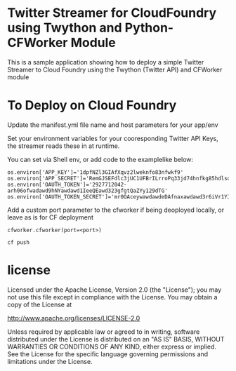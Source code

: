 Twitter Streamer for CloudFoundry using Twython and Python-CFWorker Module
================================================================================

This is a sample application showing how to deploy a simple Twitter Streamer
to Cloud Foundry using the Twython (Twitter API) and CFWorker module


To Deploy on Cloud Foundry
================================================================================

Update the manifest.yml file name and host parameters for your app/env

Set your environment variables for your cooresponding Twitter API Keys, the streamer
reads these in at runtime.

You can set via Shell env, or add code to the examplelike below:
```
os.environ['APP_KEY']='1dpfNZl3GIAfXqvz2lweknfo83nfwkf9'
os.environ['APP_SECRET']='RemGJSEFdlc3jUC1UFBrILrroPq33jd74hnfkg85hdlsotcS'
os.environ['OAUTH_TOKEN']='2927712042-arh06ofwadawd9hNYawdawd1IeeQEawd323gfgtQaZYy129dTG'
os.environ['OAUTH_TOKEN_SECRET']='mr0OAceywawdawdeDAfnaxawdawd3r6iVr1YJwdfsdf1qig9nz'
```

Add a custom port parameter to the cfworker if being deoployed locally, or leave
as is for CF deployment

```
cfworker.cfworker(port=<port>)
```

```
cf push
```

license
================================================================================

Licensed under the Apache License, Version 2.0 (the "License");
you may not use this file except in compliance with the License.
You may obtain a copy of the License at

<http://www.apache.org/licenses/LICENSE-2.0>

Unless required by applicable law or agreed to in writing, software
distributed under the License is distributed on an "AS IS" BASIS,
WITHOUT WARRANTIES OR CONDITIONS OF ANY KIND, either express or implied.
See the License for the specific language governing permissions and
limitations under the License.

